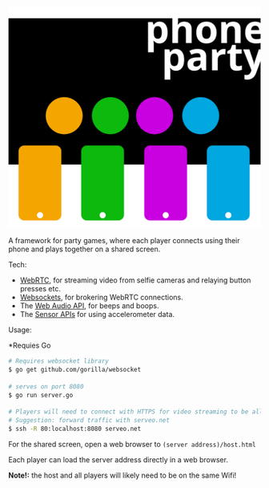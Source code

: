 ![Phone Party logo](logo.svg)

A framework for party games, where each player connects using their phone and plays together on a shared screen.

Tech:

- [WebRTC](https://developer.mozilla.org/en-US/docs/Web/API/WebRTC_API), for streaming video from selfie cameras and relaying button presses etc.
- [Websockets](https://developer.mozilla.org/en-US/docs/Web/API/WebSockets_API), for brokering WebRTC connections.
- The [Web Audio API](https://developer.mozilla.org/en-US/docs/Web/API/Web_Audio_API), for beeps and boops.
- The [Sensor APIs](https://developer.mozilla.org/en-US/docs/Web/API/Sensor_APIs) for using accelerometer data.

Usage:

*Requies Go

```bash
# Requires websocket library
$ go get github.com/gorilla/websocket

# serves on port 8080
$ go run server.go

# Players will need to connect with HTTPS for video streaming to be allowed.
# Suggestion: forward traffic with serveo.net
$ ssh -R 80:localhost:8080 serveo.net
```

For the shared screen, open a web browser to `(server address)/host.html`

Each player can load the server address directly in a web browser.

**Note!:** the host and all players will likely need to be on the same Wifi!
